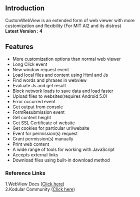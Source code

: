 ## Introduction
CustomWebView is an extended form of web viewer with more customization and flexibility (For MIT AI2 and its distros)<br>
**Latest Version : 4**

## Features
- More customization options than normal web viewer
- Long Click event
- New window request event
- Load local files and content using Html and Js
- Find words and phrases in webview
- Evaluate Js and get result
- Block network loads to save data and load faster
- Upload files to websites(requires Android 5.0)
- Error occurred event
- Get output from console
- FormResubmission event
- Get content height
- Get SSL Certificate of website
- Get cookies for particular url/website
- Event for permission(s) request
- Grant permission(s) manually
- Print web content
- A wide range of tools for working with JavaScript
- Accepts external links
- Download files using built-in download method


### Reference Links
1.WebView Docs (<a href="https://developer.android.com/reference/android/webkit/WebView">Click here</a>)<br>
2.Kodular Community (<a href="https://community.kodular.io/t/customwebview-an-extended-form-of-web-viewer/63037">Click here</a>)

